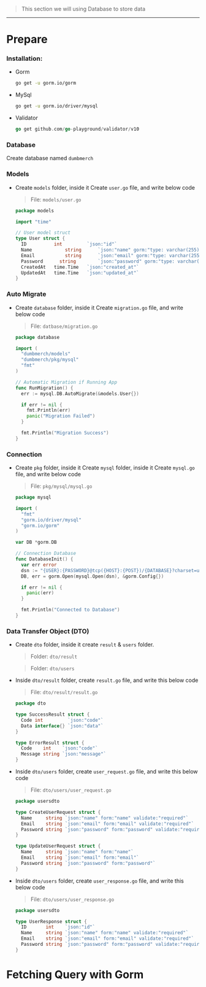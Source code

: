 > This section we will using Database to store data

---

# Prepare

### Installation:

- Gorm

  ```bash
  go get -u gorm.io/gorm
  ```

- MySql

  ```bash
  go get -u gorm.io/driver/mysql
  ```

- Validator

  ```go
  go get github.com/go-playground/validator/v10
  ```

### Database

Create database named `dumbmerch`

### Models

- Create `models` folder, inside it Create `user.go` file, and write below code

  > File: `models/user.go`

  ```go
  package models

  import "time"

  // User model struct
  type User struct {
    ID          int			`json:"id"`
    Name 		    string		`json:"name" gorm:"type: varchar(255)"`
    Email		    string 		`json:"email" gorm:"type: varchar(255)"`
    Password 	  string		`json:"password" gorm:"type: varchar(255)"`
    CreatedAt 	time.Time	`json:"created_at"`
    UpdatedAt 	time.Time	`json:"updated_at"`
  }
  ```

### Auto Migrate

- Create `database` folder, inside it Create `migration.go` file, and write below code

  > File: `datbase/migration.go`

  ```go
  package database

  import (
    "dumbmerch/models"
    "dumbmerch/pkg/mysql"
    "fmt"
  )

  // Automatic Migration if Running App
  func RunMigration() {
    err := mysql.DB.AutoMigrate(&models.User{})

    if err != nil {
      fmt.Println(err)
      panic("Migration Failed")
    }

    fmt.Println("Migration Success")
  }
  ```

### Connection

- Create `pkg` folder, inside it Create `mysql` folder, inside it Create `mysql.go` file, and write below code

  > File: `pkg/mysql/mysql.go`

  ```go
  package mysql

  import (
    "fmt"
    "gorm.io/driver/mysql"
    "gorm.io/gorm"
  )

  var DB *gorm.DB

  // Connection Database
  func DatabaseInit() {
    var err error
    dsn := "{USER}:{PASSWORD}@tcp({HOST}:{POST})/{DATABASE}?charset=utf8mb4&parseTime=True&loc=Local"
    DB, err = gorm.Open(mysql.Open(dsn), &gorm.Config{})

    if err != nil {
      panic(err)
    }

    fmt.Println("Connected to Database")
  }
  ```

### Data Transfer Object (DTO)

- Create `dto` folder, inside it create `result` & `users` folder.

  > Folder: `dto/result`

  > Folder: `dto/users`

- Inside `dto/result` folder, create `result.go` file, and write this below code

  > File: `dto/result/result.go`

  ```go
  package dto

  type SuccessResult struct {
    Code int         `json:"code"`
    Data interface{} `json:"data"`
  }

  type ErrorResult struct {
    Code    int    `json:"code"`
    Message string `json:"message"`
  }
  ```

- Inside `dto/users` folder, create `user_request.go` file, and write this below code

  > File: `dto/users/user_request.go`

  ```go
  package usersdto

  type CreateUserRequest struct {
    Name     string `json:"name" form:"name" validate:"required"`
    Email    string `json:"email" form:"email" validate:"required"`
    Password string `json:"password" form:"password" validate:"required"`
  }

  type UpdateUserRequest struct {
    Name     string `json:"name" form:"name"`
    Email    string `json:"email" form:"email"`
    Password string `json:"password" form:"password"`
  }
  ```

- Inside `dto/users` folder, create `user_response.go` file, and write this below code

  > File: `dto/users/user_response.go`

  ```go
  package usersdto

  type UserResponse struct {
    ID       int    `json:"id"`
    Name     string `json:"name" form:"name" validate:"required"`
    Email    string `json:"email" form:"email" validate:"required"`
    Password string `json:"password" form:"password" validate:"required"`
  }
  ```

# Fetching Query with Gorm
